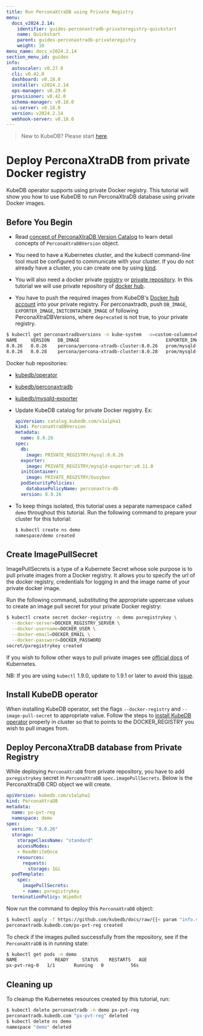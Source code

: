 ```yaml
---
title: Run PerconaXtraDB using Private Registry
menu:
  docs_v2024.2.14:
    identifier: guides-perconaxtradb-privateregistry-quickstart
    name: Quickstart
    parent: guides-perconaxtradb-privateregistry
    weight: 10
menu_name: docs_v2024.2.14
section_menu_id: guides
info:
  autoscaler: v0.27.0
  cli: v0.42.0
  dashboard: v0.18.0
  installer: v2024.2.14
  ops-manager: v0.29.0
  provisioner: v0.42.0
  schema-manager: v0.18.0
  ui-server: v0.18.0
  version: v2024.2.14
  webhook-server: v0.18.0
---
```


> New to KubeDB? Please start [here](/docs/v2024.2.14/README).

# Deploy PerconaXtraDB from private Docker registry

KubeDB operator supports using private Docker registry. This tutorial will show you how to use KubeDB to run PerconaXtraDB database using private Docker images.

## Before You Begin

- Read [concept of PerconaXtraDB Version Catalog](/docs/v2024.2.14/guides/percona-xtradb/concepts/perconaxtradb-version) to learn detail concepts of `PerconaXtraDBVersion` object.

- You need to have a Kubernetes cluster, and the kubectl command-line tool must be configured to communicate with your cluster. If you do not already have a cluster, you can create one by using [kind](https://kind.sigs.k8s.io/docs/user/quick-start/).

- You will also need a docker private [registry](https://docs.docker.com/registry/) or [private repository](https://docs.docker.com/docker-hub/repos/#private-repositories).  In this tutorial we will use private repository of [docker hub](https://hub.docker.com/).

- You have to push the required images from KubeDB's [Docker hub account](https://hub.docker.com/u/kubedb) into your private registry. For perconaxtradb, push `DB_IMAGE`, `EXPORTER_IMAGE`, `INITCONTAINER_IMAGE` of following PerconaXtraDBVersions, where `deprecated` is not true, to your private registry.

```bash
$ kubectl get perconaxtradbversions -n kube-system  -o=custom-columns=NAME:.metadata.name,VERSION:.spec.version,DB_IMAGE:.spec.db.image,EXPORTER_IMAGE:.spec.exporter.image,INITCONTAINER_IMAGE:.spec.initContainer.image,DEPRECATED:.spec.deprecated
NAME     VERSION   DB_IMAGE                                EXPORTER_IMAGE                 INITCONTAINER_IMAGE                DEPRECATED
8.0.26   8.0.26    percona/percona-xtradb-cluster:8.0.26   prom/mysqld-exporter:v0.13.0   kubedb/percona-xtradb-init:0.2.0   <none>
8.0.28   8.0.28    percona/percona-xtradb-cluster:8.0.28   prom/mysqld-exporter:v0.13.0   kubedb/percona-xtradb-init:0.2.0   <none>
```

Docker hub repositories:

- [kubedb/operator](https://hub.docker.com/r/kubedb/operator)
- [kubedb/perconaxtradb](https://hub.docker.com/r/percona/percona-xtradb-cluster)
- [kubedb/mysqld-exporter](https://hub.docker.com/r/kubedb/mysqld-exporter)

- Update KubeDB catalog for private Docker registry. Ex:

  ```yaml
  apiVersion: catalog.kubedb.com/v1alpha1
  kind: PerconaXtraDBVersion
  metadata:
    name: 8.0.26
  spec:
    db:
      image: PRIVATE_REGISTRY/mysql:8.0.26
    exporter:
      image: PRIVATE_REGISTRY/mysqld-exporter:v0.11.0
    initContainer:
      image: PRIVATE_REGISTRY/busybox
    podSecurityPolicies:
      databasePolicyName: perconaxtra-db
    version: 8.0.26
  ```

- To keep things isolated, this tutorial uses a separate namespace called `demo` throughout this tutorial. Run the following command to prepare your cluster for this tutorial:

  ```bash
  $ kubectl create ns demo
  namespace/demo created
   ```

## Create ImagePullSecret

ImagePullSecrets is a type of a Kubernete Secret whose sole purpose is to pull private images from a Docker registry. It allows you to specify the url of the docker registry, credentials for logging in and the image name of your private docker image.

Run the following command, substituting the appropriate uppercase values to create an image pull secret for your private Docker registry:

```bash
$ kubectl create secret docker-registry -n demo pxregistrykey \
  --docker-server=DOCKER_REGISTRY_SERVER \
  --docker-username=DOCKER_USER \
  --docker-email=DOCKER_EMAIL \
  --docker-password=DOCKER_PASSWORD
secret/pxregistrykey created
```

If you wish to follow other ways to pull private images see [official docs](https://kubernetes.io/docs/concepts/containers/images/) of Kubernetes.

NB: If you are using `kubectl` 1.9.0, update to 1.9.1 or later to avoid this [issue](https://github.com/kubernetes/kubernetes/issues/57427).

## Install KubeDB operator

When installing KubeDB operator, set the flags `--docker-registry` and `--image-pull-secret` to appropriate value. Follow the steps to [install KubeDB operator](/docs/v2024.2.14/setup/README) properly in cluster so that to points to the DOCKER_REGISTRY you wish to pull images from.

## Deploy PerconaXtraDB database from Private Registry

While deploying `PerconaXtraDB` from private repository, you have to add `pxregistrykey` secret in `PerconaXtraDB` `spec.imagePullSecrets`.
Below is the PerconaXtraDB CRD object we will create.

```yaml
apiVersion: kubedb.com/v1alpha2
kind: PerconaXtraDB
metadata:
  name: px-pvt-reg
  namespace: demo
spec:
  version: "8.0.26"
  storage:
    storageClassName: "standard"
    accessModes:
    - ReadWriteOnce
    resources:
      requests:
        storage: 1Gi
  podTemplate:
    spec:
      imagePullSecrets:
      - name: pxregistrykey
  terminationPolicy: WipeOut
```

Now run the command to deploy this `PerconaXtraDB` object:

```bash
$ kubectl apply -f https://github.com/kubedb/docs/raw/{{< param "info.version" >}}/docs/guides/percona-xtradb/private-registry/quickstart/examples/demo.yaml
perconaxtradb.kubedb.com/px-pvt-reg created
```

To check if the images pulled successfully from the repository, see if the `PerconaXtraDB` is in running state:

```bash
$ kubectl get pods -n demo
NAME              READY     STATUS    RESTARTS   AGE
px-pvt-reg-0   1/1       Running   0          56s
```

## Cleaning up

To cleanup the Kubernetes resources created by this tutorial, run:

```bash
$ kubectl delete perconaxtradb -n demo px-pvt-reg
perconaxtradb.kubedb.com "px-pvt-reg" deleted
$ kubectl delete ns demo
namespace "demo" deleted
```

